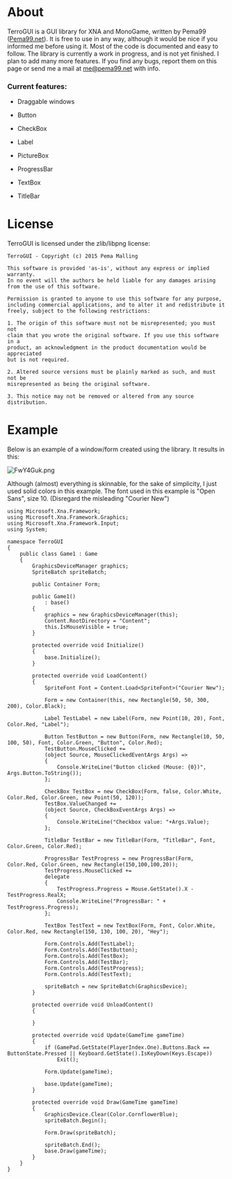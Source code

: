# About #
TerroGUI is a GUI library for XNA and MonoGame, written by Pema99 ([Pema99.net](http://pema99.net)). It is free to use in any way, although it would be nice if you informed me before using it. Most of the code is documented and easy to follow.
The library is currently a work in progress, and is not yet finished. I plan to add many more features. If you find any bugs, report them on this page or send me a mail at me@pema99.net with info.
### Current features: ###

* Draggable windows

* Button

* CheckBox

* Label

* PictureBox

* ProgressBar

* TextBox

* TitleBar


# License #
TerroGUI is licensed under the zlib/libpng license:

    TerroGUI - Copyright (c) 2015 Pema Malling

    This software is provided 'as-is', without any express or implied warranty.
    In no event will the authors be held liable for any damages arising from the use of this software.

    Permission is granted to anyone to use this software for any purpose,
    including commercial applications, and to alter it and redistribute it 
    freely, subject to the following restrictions:

    1. The origin of this software must not be misrepresented; you must not
    claim that you wrote the original software. If you use this software in a 
    product, an acknowledgment in the product documentation would be appreciated 
    but is not required.

    2. Altered source versions must be plainly marked as such, and must not be 
    misrepresented as being the original software.

    3. This notice may not be removed or altered from any source distribution.


# Example #
Below is an example of a window/form created using the library. It results in this: 

![FwY4Guk.png](https://bitbucket-assetroot.s3.amazonaws.com/repository/dpM9GL/3668746138-FwY4Guk.png?Signature=At40e3bMzK3SbrHuBT1vkUip%2FiU%3D&Expires=1438448043&AWSAccessKeyId=0EMWEFSGA12Z1HF1TZ82) 

Although (almost) everything is skinnable, for the sake of simplicity, I just used solid colors in this example. The font used in this example is "Open Sans", size 10. (Disregard the misleading "Courier New")    

    using Microsoft.Xna.Framework;
	using Microsoft.Xna.Framework.Graphics;
	using Microsoft.Xna.Framework.Input;
	using System;

	namespace TerroGUI
	{
		public class Game1 : Game
		{
			GraphicsDeviceManager graphics;
			SpriteBatch spriteBatch;

			public Container Form; 

			public Game1()
				: base()
			{
				graphics = new GraphicsDeviceManager(this);
				Content.RootDirectory = "Content";
				this.IsMouseVisible = true;
			}

			protected override void Initialize()
			{
				base.Initialize();
			}

			protected override void LoadContent()
			{
				SpriteFont Font = Content.Load<SpriteFont>("Courier New");
				
				Form = new Container(this, new Rectangle(50, 50, 300, 200), Color.Black);
				
				Label TestLabel = new Label(Form, new Point(10, 20), Font, Color.Red, "Label");
				
				Button TestButton = new Button(Form, new Rectangle(10, 50, 100, 50), Font, Color.Green, "Button", Color.Red);
				TestButton.MouseClicked += 
				(object Source, MouseClickedEventArgs Args) => 
				{ 
					Console.WriteLine("Button clicked (Mouse: {0})", Args.Button.ToString()); 
				};

				CheckBox TestBox = new CheckBox(Form, false, Color.White, Color.Red, Color.Green, new Point(50, 120));
				TestBox.ValueChanged += 
				(object Source, CheckBoxEventArgs Args) => 
				{ 
					Console.WriteLine("Checkbox value: "+Args.Value); 
				};

				TitleBar TestBar = new TitleBar(Form, "TitleBar", Font, Color.Green, Color.Red);

				ProgressBar TestProgress = new ProgressBar(Form, Color.Red, Color.Green, new Rectangle(150,100,100,20));
				TestProgress.MouseClicked += 
                delegate 
				{ 
					TestProgress.Progress = Mouse.GetState().X - TestProgress.RealX; 
					Console.WriteLine("ProgressBar: " + TestProgress.Progress); 
				};

				TextBox TestText = new TextBox(Form, Font, Color.White, Color.Red, new Rectangle(150, 130, 100, 20), "Hey");

				Form.Controls.Add(TestLabel);
				Form.Controls.Add(TestButton);
				Form.Controls.Add(TestBox);
				Form.Controls.Add(TestBar);
				Form.Controls.Add(TestProgress);
				Form.Controls.Add(TestText);

				spriteBatch = new SpriteBatch(GraphicsDevice);
			}

			protected override void UnloadContent()
			{

			}

			protected override void Update(GameTime gameTime)
			{
				if (GamePad.GetState(PlayerIndex.One).Buttons.Back == ButtonState.Pressed || Keyboard.GetState().IsKeyDown(Keys.Escape))
					Exit();

				Form.Update(gameTime);

				base.Update(gameTime);
			}

			protected override void Draw(GameTime gameTime)
			{
				GraphicsDevice.Clear(Color.CornflowerBlue);
				spriteBatch.Begin();

				Form.Draw(spriteBatch);

				spriteBatch.End();
				base.Draw(gameTime);
			}
		}
	}

